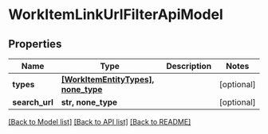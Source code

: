 # WorkItemLinkUrlFilterApiModel


## Properties
Name | Type | Description | Notes
------------ | ------------- | ------------- | -------------
**types** | [**[WorkItemEntityTypes], none_type**](WorkItemEntityTypes.md) |  | [optional] 
**search_url** | **str, none_type** |  | [optional] 

[[Back to Model list]](../README.md#documentation-for-models) [[Back to API list]](../README.md#documentation-for-api-endpoints) [[Back to README]](../README.md)


